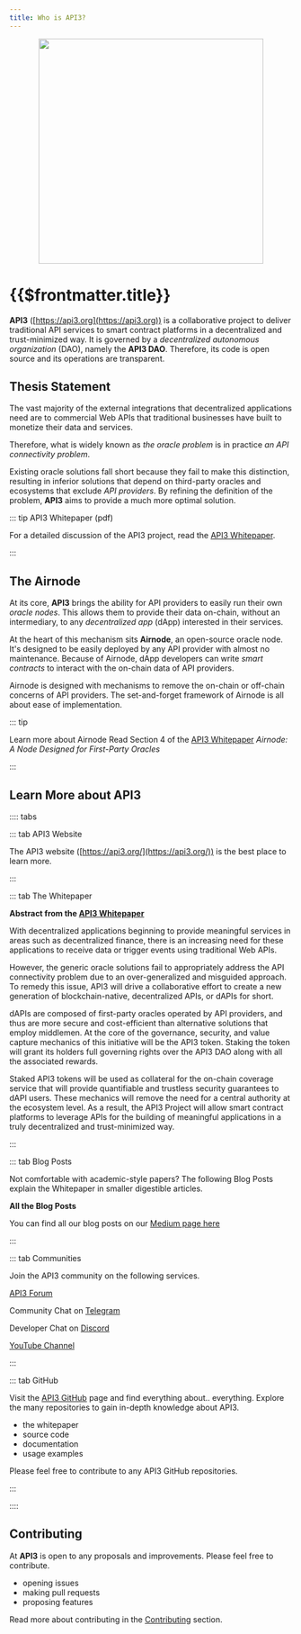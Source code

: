 ```yaml
---
title: Who is API3?
---
```


<p align="center">
  <img src="./assets/images/api3.png" width="400" />
</p>

# {{$frontmatter.title}}

<TocHeader />
<TOC class="table-of-contents" :include-level="[2,3]" />

**API3** ([https://api3.org](https://api3.org)) is a collaborative project to
deliver traditional API services to smart contract platforms in a decentralized
and trust-minimized way. It is governed by a _decentralized autonomous
organization_ (DAO), namely the **API3 DAO**. Therefore, its code is open source
and its operations are transparent.

## Thesis Statement

The vast majority of the external integrations that decentralized applications
need are to commercial Web APIs that traditional businesses have built to
monetize their data and services.

Therefore, what is widely known as _the oracle problem_ is in practice _an API
connectivity problem_.

Existing oracle solutions fall short because they fail to make this distinction,
resulting in inferior solutions that depend on third-party oracles and
ecosystems that exclude _API providers_. By refining the definition of the
problem, **API3** aims to provide a much more optimal solution.

::: tip API3 Whitepaper (pdf)

For a detailed discussion of the API3 project, read the
<a href="/api3-whitepaper-v1.0.3.pdf" target="_api3-whitepaper">API3
Whitepaper</a>.

:::

## The Airnode

At its core, **API3** brings the ability for API providers to easily run their
own _oracle nodes_. This allows them to provide their data on-chain, without an
intermediary, to any _decentralized app_ \(dApp\) interested in their services.

At the heart of this mechanism sits **Airnode**, an open-source oracle node.
It's designed to be easily deployed by any API provider with almost no
maintenance. Because of Airnode, dApp developers can write _smart contracts_ to
interact with the on-chain data of API providers.

Airnode is designed with mechanisms to remove the on-chain or off-chain concerns
of API providers. The set-and-forget framework of Airnode is all about ease of
implementation.

::: tip

Learn more about Airnode Read Section 4 of the
<a href="/api3-whitepaper-v1.0.3.pdf#page=14" target="_blank">API3
Whitepaper</a> _Airnode: A Node Designed for First-Party Oracles_

:::

## Learn More about API3

<!-- START TAB BOX -->

:::: tabs

::: tab API3 Website

The API3 website ([https://api3.org/](https://api3.org/)) is the best place to
learn more.

:::

::: tab The Whitepaper

**Abstract from the
<a href="/api3-whitepaper-v1.0.3.pdf" target="_api3-whitepaper">API3
Whitepaper</a>**

With decentralized applications beginning to provide meaningful services in
areas such as decentralized finance, there is an increasing need for these
applications to receive data or trigger events using traditional Web APIs.

However, the generic oracle solutions fail to appropriately address the API
connectivity problem due to an over-generalized and misguided approach. To
remedy this issue, API3 will drive a collaborative effort to create a new
generation of blockchain-native, decentralized APIs, or dAPIs for short.

dAPIs are composed of first-party oracles operated by API providers, and thus
are more secure and cost-efficient than alternative solutions that employ
middlemen. At the core of the governance, security, and value capture mechanics
of this initiative will be the API3 token. Staking the token will grant its
holders full governing rights over the API3 DAO along with all the associated
rewards.

Staked API3 tokens will be used as collateral for the on-chain coverage service
that will provide quantifiable and trustless security guarantees to dAPI users.
These mechanics will remove the need for a central authority at the ecosystem
level. As a result, the API3 Project will allow smart contract platforms to
leverage APIs for the building of meaningful applications in a truly
decentralized and trust-minimized way.

:::

::: tab Blog Posts

Not comfortable with academic-style papers? The following Blog Posts explain the
Whitepaper in smaller digestible articles.

<blog-posts :tab="'byGroup'"/>

**All the Blog Posts**

You can find all our blog posts on our
[Medium page here](https://medium.com/api3)

:::

::: tab Communities

Join the API3 community on the following services.

[API3 Forum](https://forum.api3.org/)

Community Chat on [Telegram](https://t.me/API3DAO)

Developer Chat on [Discord](https://discord.gg/qnRrcfnm5W)

[YouTube Channel](https://www.youtube.com/channel/UCCpUthOhahxjdeX9T7t7nJQ)

:::

::: tab GitHub

Visit the [API3 GitHub](https://github.com/api3dao) page and find everything
about.. everything. Explore the many repositories to gain in-depth knowledge
about API3.

- the whitepaper
- source code
- documentation
- usage examples

Please feel free to contribute to any API3 GitHub repositories.

:::

::::

<!-- END TAB BOX -->

## Contributing

At **API3** is open to any proposals and improvements. Please feel free to
contribute.

- opening issues
- making pull requests
- proposing features

Read more about contributing in the
[Contributing](./introduction/contributing.md) section.

